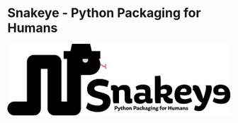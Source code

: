 # Snakeye - Python Packaging for Humans

<center><img src="assets/snakeye-logo.png" alt="Logo" style="width:600px"></center>

